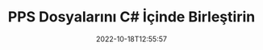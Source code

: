 ---
############################# Static ############################
layout: "auto-gen-merger"
date: 2022-10-18T12:55:57
draft: false
otherformats: ppt pptx rtf tex vdx vsdm vsdx vssm vssx vstm vstx vsx vtx xlam xls xlsb

############################# Head ############################
head_title: "PPS Dosyalarını C# İçinde Birleştirin | PPS Birleşme"
head_description: "C# .NET doküman birleştirme API'sini kullanarak birden fazla PPS dosyasını tek bir dosyada birleştirin. Çeşitli belgelerden belirli sayfaları veya sayfa aralıklarını tek bir belgede birleştirin."

############################# Header ############################
title: "PPS Dosyalarını C# İçinde Birleştirin"
description: "PPS kodunu birkaç satır .NET koduyla birleştirin."
bg_image: "https://cms.admin.containerize.com/templates/aspose/App_Themes/V3/images/bg/header1.png"
bg_overlay: false
button:
    enable: true
    icon: "fas fa-arrow-down"
    label: "Ücretsiz deneme sürümünü indirin"
    link: "https://downloads.groupdocs.com/merger/net"

############################# SubMenu ############################
submenu:
    enable: true

    left:
        img_alt: "GroupDocs.Merger for .NET"
        image: "https://cms.admin.containerize.com/templates/groupdocs/images/product-logos/90x90-noborder/groupdocs-merger-net.png"
        product: "GroupDocs.Merger"
        platform: ".NET"

    middle:
        button:

            # button loop
            - link: "https://apireference.groupdocs.com/merger/net"
              text: "API Referansı"

            # button loop
            - link: "https://github.com/groupdocs-merger"
              text: "Kod Örnekleri"

            # button loop
            - link: "https://products.groupdocs.app/merger/family"
              text: "Canlı Demolar"

            # button loop
            - link: "https://purchase.groupdocs.com/pricing/merger/net"
              text: "fiyatlandırma"

    right:
        link_download: "https://downloads.groupdocs.com/merger"
        link_learn: "https://docs.groupdocs.com/merger/net"
        link_buy: "https://purchase.groupdocs.com"

############################# About ############################
about:
    enable: true
    title: "GroupDocs.Merger for .NET API'si hakkında"
    content: |
        [GroupDocs.Merger for .NET](/tr/merger/net/) birden çok PDF, Microsoft Office (Word, Excel, PowerPoint, OneNote), OpenDocument, HTML, görüntü ve diğer birçok belgeyi .NET uygulamaları içinde tek bir dosyada toplayın. PPS belgelerini birleştirmenize izin verildiğinden GroupDocs.Merger size çok fazla çaba kazandıracaktır - herhangi bir üçüncü taraf yazılımı, masaüstü uygulaması veya eklenti yüklemenize gerek yoktur. Artık zamanınızı boşa harcamak ve dosyaları manuel olarak birleştirmek gereksiz! GroupDocs'un misyonu, en iyi kaliteyi sağlamak ve belge işleme iş akışlarını basitleştirmektir.
        
        GroupDocs.Merger API, dosya birleştirme özelliklerine ihtiyaç duyan kurumsal çözümler için doğru bir seçimdir. Bu API'ler, .NET Framework, .NET Standard, .NET Core, Mono dahil olmak üzere tüm büyük işletim sistemlerinde ve platformlarda iyi bir şekilde desteklenir.

############################# Steps ############################
steps:
    enable: true
    title_left: "Birden Çok PPS Dosya Nasıl Birleştirilir"
    content_left: |
        [GroupDocs.Merger for .NET](/tr/merger/net}/), .NET geliştiricilerinin, bir birkaç kolay adım.
        
        * Yeni **Birleşme** örneği oluşturun ve kaynak belge yolunu yapıcı parametresi olarak iletin.
        * **Merger** sınıfından **Join**'i arayın ve ikinci kaynak belge yolunu iletin.
        * Birleştirilmiş belgeyi kaydetmek için **Birleşme** sınıfından **Kaydet**'i arayın.

    title_right: "sistem gereksinimleri"
    content_right: |
        GroupDocs.Merger for .NET API'leri, tüm büyük platformlarda ve işletim sistemlerinde desteklenir. Aşağıdaki kodu çalıştırmadan önce lütfen aşağıdaki ön koşulların sisteminizde kurulu olduğundan emin olun.

        * İşletim Sistemleri: Microsoft Windows, Linux, MacOS
        * Geliştirme Ortamları: Visual Studio, Xamarin, MonoDevelop
        * çerçeveler: .NET Framework, .NET Standard, .NET Core, Mono
        * GroupDocs.Merger for .NET ürününün en son sürümünü [NuGet](https://www.nuget.org/packages/groupdocs.merger) adresinden indirin
         
    code: |
     {{% merger/additional-styles %}}
     {{< merger/code-merger title="C# örnek kodunu kullanarak PPS dosyaları nasıl birleştirilir">}}

        ```csharp    
        // GroupDocs.Merger API kullanarak PPS dosyalarını birleştirin
        // Giriş PPS belgesiyle Birleşmeyi Örneklendir
        using (Merger merger = new Merger("input1.pps"))
          {
            // Birleşme sınıfı örneğinin Join yöntemini çağırın ve ikinci kaynak belge yolunu iletin
            merger.Join("input2.pps");
    
            // Birleştirilmiş belgeyi kaydetmek için Birleşme sınıfı örneğinin Kaydet yöntemini çağırın
            merger.Save("merged-file.pps");
          }
        ```
     {{< /merger/code-merger >}}

############################# Demos ############################
demos:
    enable: true
    title: "Canlı Demolar - Belgeleri Birleştirmek için Çevrimiçi Uygulama"
    content: |
       Şu anda [GroupDocs.Merger Live Demos](https://products.groupdocs.app/merger/family) web sitesini ziyaret ederek birden fazla PPS dosyayı birleştirin.
       Canlı demo aşağıdaki avantajlara sahiptir.
        
############################# About Formats ############################
about_formats:
    enable: true

############################# More Formats ############################
more_formats:
    enable: true
    title: "Diğer Belge Formatlarını Birleştirme"
    content: |
        .NET, dosya biçimleri ve resimler için birleşme API'sini belgeler. Aşağıda belirtildiği gibi bazı popüler belge biçimlerini birleştirin.

############################# Back to top ###############################
back_to_top:
    enable: true
---